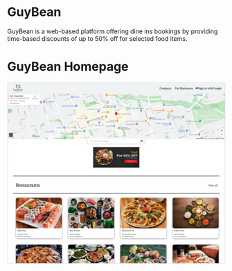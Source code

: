 # GuyBean

GuyBean is a web-based platform offering dine ins bookings by providing time-based discounts of up to 50% off for selected food items.

# GuyBean Homepage
![homepage image](public/images/homepage.png)